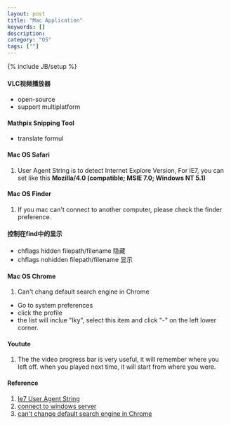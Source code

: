 ```yaml
---
layout: post
title: "Mac Application"
keywords: []
description: 
category: "OS"
tags: [""]
---
```

{% include JB/setup %}


#### VLC视频播放器

+ open-source 
+ support multiplatform 

#### Mathpix Snipping Tool

+ translate formul


#### Mac OS Safari
1. User Agent String is to detect Internet Explore Version, For IE7, you can set like this **Mozilla/4.0 (compatible; MSIE 7.0; Windows NT 5.1)**

#### Mac OS Finder
1. If you mac can't connect to another computer, please check the finder
   preference.

#### 控制在find中的显示
+ chflags hidden filepath/filename 隐藏
+ chflags nohidden filepath/filename 显示

#### Mac OS Chrome
1. Can't chang default search engine in Chrome
- Go to system preferences
- click the profile
- the list will inclue "Iky", select this item and click "-" on the left lower
  corner.

#### Youtute
1. The the video progress bar is very useful, it will remember where you left
   off. when you played next time, it will start from where you were.





#### Reference
1. [Ie7 User Agent String](https://blogs.msdn.microsoft.com/ie/2006/09/20/the-ie7-user-agent-string/)
2. [connect to windows server](https://support.apple.com/guide/mac-help/if-your-mac-cant-connect-to-another-computer-mchlp1656/mac)
3. [can't change default search engine in
   Chrome](https://support.google.com/chrome/thread/23333087?hl=en)
